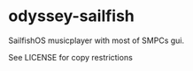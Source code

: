 odyssey-sailfish
================

SailfishOS musicplayer with most of SMPCs gui. 

See LICENSE for copy restrictions
